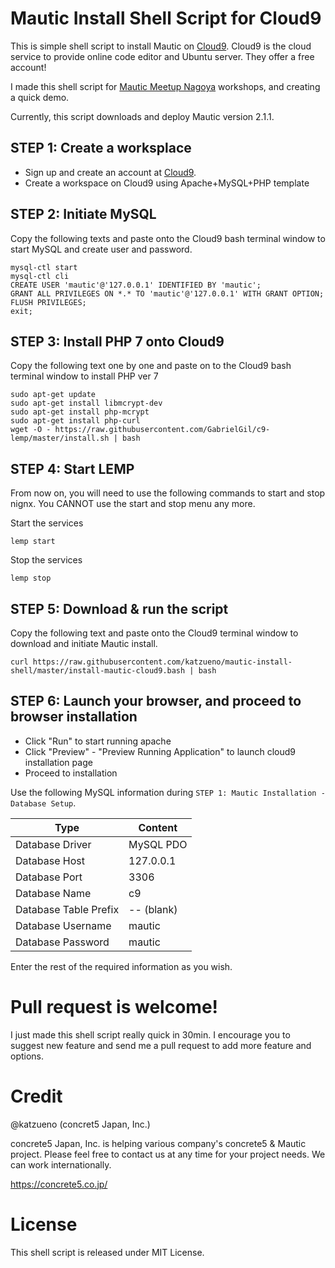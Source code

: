# Mautic Install Shell Script for Cloud9

This is simple shell script to install Mautic on [Cloud9](https://c9.io/c/t3lGIvLecba). Cloud9 is the cloud service to provide online code editor and Ubuntu server. They offer a free account!

I made this shell script for [Mautic Meetup Nagoya](http://www.meetup.com/Mautic-Meetup-Nagoya/) workshops, and creating a quick demo.

Currently, this script downloads and deploy Mautic version 2.1.1.

## STEP 1: Create a worksplace

- Sign up and create an account at [Cloud9](https://c9.io/c/t3lGIvLecba).
- Create a workspace on Cloud9 using Apache+MySQL+PHP template

## STEP 2: Initiate MySQL

Copy the following texts and paste onto the Cloud9 bash terminal window to start MySQL and create user and password.

```
mysql-ctl start
mysql-ctl cli
CREATE USER 'mautic'@'127.0.0.1' IDENTIFIED BY 'mautic';
GRANT ALL PRIVILEGES ON *.* TO 'mautic'@'127.0.0.1' WITH GRANT OPTION;
FLUSH PRIVILEGES;
exit;

```

## STEP 3: Install PHP 7 onto Cloud9

Copy the following text one by one and paste on to the Cloud9 bash terminal window to install PHP ver 7

```
sudo apt-get update
sudo apt-get install libmcrypt-dev
sudo apt-get install php-mcrypt
sudo apt-get install php-curl
wget -O - https://raw.githubusercontent.com/GabrielGil/c9-lemp/master/install.sh | bash
```

## STEP 4: Start LEMP

From now on, you will need to use the following commands to start and stop nignx.
You CANNOT use the start and stop menu any more.


Start the services
```
lemp start
```

Stop the services
```
lemp stop
```

## STEP 5: Download & run the script

Copy the following text and paste onto the Cloud9 terminal window to download and initiate Mautic install.


```
curl https://raw.githubusercontent.com/katzueno/mautic-install-shell/master/install-mautic-cloud9.bash | bash

```

## STEP 6: Launch your browser, and proceed to browser installation

- Click "Run" to start running apache
- Click "Preview" - "Preview Running Application" to launch cloud9 installation page
- Proceed to installation

Use the following MySQL information during `STEP 1: Mautic Installation - Database Setup`.

Type              | Content
------------------|-----
Database Driver   | MySQL PDO
Database Host     | 127.0.0.1
Database Port     | 3306
Database Name     | c9
Database Table Prefix | -- (blank)
Database Username | mautic
Database Password | mautic

Enter the rest of the required information as you wish.

# Pull request is welcome!

I just made this shell script really quick in 30min. I encourage you to suggest new feature and send me a pull request to add more feature and options.

# Credit

@katzueno (concret5 Japan, Inc.)

concrete5 Japan, Inc. is helping various company's concrete5 & Mautic project. Please feel free to contact us at any time for your project needs. We can work internationally.

https://concrete5.co.jp/

# License

This shell script is released under MIT License.

